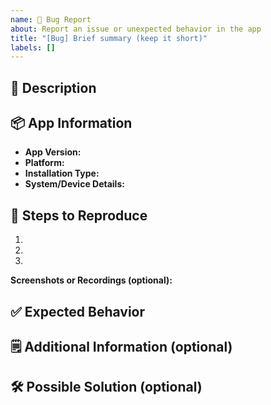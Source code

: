 ```yaml
---
name: 🐞 Bug Report
about: Report an issue or unexpected behavior in the app
title: "[Bug] Brief summary (keep it short)"
labels: []
---
```


<!--
Thank you for taking the time to report a bug! Please fill out the following sections as completely as possible.
-->

## 📝 Description

<!-- What happened? What were you trying to do? Please provide a clear and concise description. -->

## 📦 App Information

- **App Version:** <!-- e.g., 1.2.3 -->
- **Platform:** <!-- e.g., Windows 11, macOS 14.2, Ubuntu 24.04 -->
- **Installation Type:** <!-- e.g., .exe installer, DMG file, package manager -->
- **System/Device Details:** <!-- (Optional) e.g., CPU, RAM, device model -->

## 🔁 Steps to Reproduce

1.
2.
3.

**Screenshots or Recordings (optional):**
<!-- Drag and drop, paste images, or attach screen recordings here. -->

## ✅ Expected Behavior

<!-- What did you expect to happen? -->

## 🗒️ Additional Information (optional)

<!-- Any additional info, logs, context, or links to related issues. -->

## 🛠️ Possible Solution (optional)

<!-- Suggest a fix or reason for the bug, if you have one. -->
